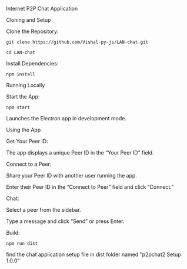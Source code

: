 Internet P2P Chat Application


Cloning and Setup



Clone the Repository:

`git clone https://github.com/Vishal-py-js/LAN-chat.git`

`cd LAN-chat`



Install Dependencies:

`npm install`


Running Locally


Start the App:

`npm start`



Launches the Electron app in development mode.

Using the App


Get Your Peer ID:

The app displays a unique Peer ID in the “Your Peer ID” field.



Connect to a Peer:

Share your Peer ID with another user running the app.

Enter their Peer ID in the “Connect to Peer” field and click “Connect.”



Chat:

Select a peer from the sidebar.

Type a message and click “Send” or press Enter.



Build:

`npm run dist`

find the chat application setup file in dist folder named "p2pchat2 Setup 1.0.0"
